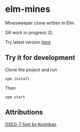 # elm-mines

Minesweeper clone written in Elm.

Sill work in progress 😌.

Try latest version [here](https://axelo.github.io/elm-mines/)

## Try it for development

Clone the project and run

    npm install

Then

    npm start

## Attributions

[DSEG-7 font by Keshikan](https://www.keshikan.net/fonts-e.html)
